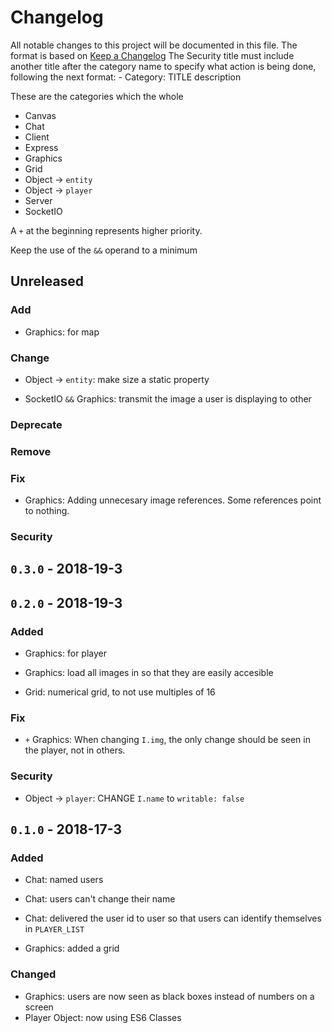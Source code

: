 # Changelog
All notable changes to this project will be documented in this file.
The format is based on [Keep a Changelog](http://keepachangelog.com/en/1.0.0/)
The Security title must include another title after the category name to specify what action is being done, following the next format:
	- Category: TITLE description

These are the categories which the whole 
- Canvas
- Chat
- Client
- Express
- Graphics
- Grid
- Object -> `entity`
- Object -> `player`
- Server
- SocketIO

A `+` at the beginning represents higher priority.

Keep the use of the `&&` operand to a minimum

## Unreleased

### Add
- Graphics: for map

### Change
- Object -> `entity`: make size a static property

- SocketIO `&&` Graphics: transmit the image a user is displaying to other

### Deprecate

### Remove

### Fix
- Graphics: Adding unnecesary image references. Some references point to nothing.

### Security



## `0.3.0` - 2018-19-3



## `0.2.0` - 2018-19-3
### Added
- Graphics: for player
- Graphics: load all images in so that they are easily accesible

- Grid: numerical grid, to not use multiples of 16

### Fix
- `+` Graphics: When changing `I.img`, the only change should be seen in the player, not in others.

### Security
- Object -> `player`: CHANGE `I.name` to `writable: false`



## `0.1.0` - 2018-17-3
### Added
- Chat: named users
- Chat: users can't change their name
- Chat: delivered the user id to user so that users can identify themselves in `PLAYER_LIST`

- Graphics: added a grid

### Changed
- Graphics: users are now seen as black boxes instead of numbers on a screen
- Player Object: now using ES6 Classes